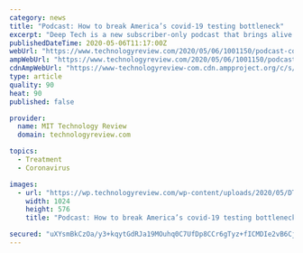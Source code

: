 ```yaml
---
category: news
title: "Podcast: How to break America’s covid-19 testing bottleneck"
excerpt: "Deep Tech is a new subscriber-only podcast that brings alive the people and ideas our editors and reporters are thinking about. Episodes are released every two weeks. We’re making this episode—like much of the rest of our coronavirus coverage—free to everyone."
publishedDateTime: 2020-05-06T11:17:00Z
webUrl: "https://www.technologyreview.com/2020/05/06/1001150/podcast-covid-19-testing-bottleneck/"
ampWebUrl: "https://www.technologyreview.com/2020/05/06/1001150/podcast-covid-19-testing-bottleneck/amp/"
cdnAmpWebUrl: "https://www-technologyreview-com.cdn.ampproject.org/c/s/www.technologyreview.com/2020/05/06/1001150/podcast-covid-19-testing-bottleneck/amp/"
type: article
quality: 90
heat: 90
published: false

provider:
  name: MIT Technology Review
  domain: technologyreview.com

topics:
  - Treatment
  - Coronavirus

images:
  - url: "https://wp.technologyreview.com/wp-content/uploads/2020/05/DT-Article-Header.jpg?w=1024"
    width: 1024
    height: 576
    title: "Podcast: How to break America’s covid-19 testing bottleneck"

secured: "uXYsmBkCzOa/y3+kqytGdRJa19MOuhq0C7UfDp8CCr6gTyz+fICMDIe2vB6CjHeLQTXGlMRhP369D+/W5iUCm37Hi51GVX8rJ4eqGQZ38TWSf9LiOJKsBIS1Ko8+XP5fr+Tko64oy4+YXK3bIKnWb/beBVKHH2uyJMswOdSfrgKP6rGqF1UINJ+qmpE7nJcun1L6brLb7CatuiqfZKLl6k0HqDNyYSGZC9kJttlkF6xBB22bVqZyYhstHcxFzu6UiIBwJttPUXIuDjmll9due/UlcYvZfhfpxaGFnb4n6iKh/S1VwQZIViWxfcxM9hHVGb21gbarjUxHnq8YUd/WevxA0eWyyXkRAZvMlPTEH6TSz9L6AK+3aNxFE+MsPRYhb7DH3/PeNtc/WZ2QpNUJ59GnkyLWRkUuM2CmpihQhz7juqYX8rIXf8+X0gsD1Axn9zY3PwDLOFh8Bj40qLAPHeVIBs9b1fxPMGIXPPz21/Y=;DGO4Bp285dj2BUyZS4AqPQ=="
---
```



